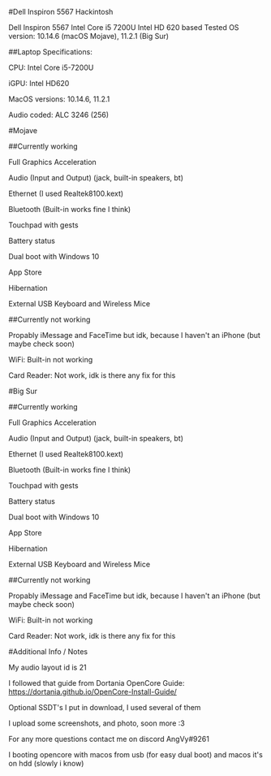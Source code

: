 #Dell Inspiron 5567 Hackintosh 

Dell Inspiron 5567 Intel Core i5 7200U Intel HD 620 based Tested OS version: 10.14.6 (macOS Mojave), 11.2.1 (Big Sur)

##Laptop Specifications:

CPU: Intel Core i5-7200U

iGPU: Intel HD620

MacOS versions: 10.14.6, 11.2.1

Audio coded: ALC 3246 (256)

#Mojave

##Currently working

Full Graphics Acceleration

Audio (Input and Output) (jack, built-in speakers, bt)

Ethernet (I used Realtek8100.kext)

Bluetooth (Built-in works fine I think)

Touchpad with gests

Battery status

Dual boot with Windows 10

App Store

Hibernation

External USB Keyboard and Wireless Mice

##Currently not working

Propably iMessage and FaceTime but idk, because I haven't an iPhone (but maybe check soon)

WiFi: Built-in not working

Card Reader: Not work, idk is there any fix for this

#Big Sur

##Currently working

Full Graphics Acceleration

Audio (Input and Output) (jack, built-in speakers, bt)

Ethernet (I used Realtek8100.kext)

Bluetooth (Built-in works fine I think)

Touchpad with gests

Battery status

Dual boot with Windows 10

App Store

Hibernation

External USB Keyboard and Wireless Mice

##Currently not working

Propably iMessage and FaceTime but idk, because I haven't an iPhone (but maybe check soon)

WiFi: Built-in not working

Card Reader: Not work, idk is there any fix for this

#Additional Info / Notes

My audio layout id is 21

I followed that guide from Dortania OpenCore Guide: https://dortania.github.io/OpenCore-Install-Guide/

Optional SSDT's I put in download, I used several of them

I upload some screenshots, and photo, soon more :3

For any more questions contact me on discord AngVy#9261

I booting opencore with macos from usb (for easy dual boot) and macos it's on hdd (slowly i know) 

